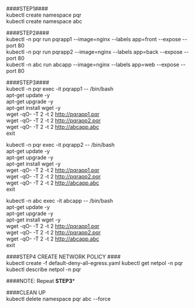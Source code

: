 
####STEP1####   	
kubectl create namespace pqr   
kubectl create namespace abc

####STEP2####   	
kubectl -n pqr run pqrapp1 --image=nginx --labels app=front --expose --port 80   
kubectl -n pqr run  pqrapp2 --image=nginx --labels app=back  --expose --port 80   
kubectl -n abc run  abcapp  --image=nginx --labels app=web --expose --port 80   

####STEP3####   	
kubectl -n pqr exec -it pqrapp1 -- /bin/bash   
apt-get update -y  
apt-get upgrade -y   
apt-get install  wget -y   
wget -qO-  -T 2   -t  2       http://pqrapp1.pqr   
wget -qO-  -T 2   -t  2       http://pqrapp2.pqr    
wget -qO-  -T 2   -t  2       http://abcapp.abc      
exit  


kubectl -n pqr exec -it pqrapp2 -- /bin/bash    
apt-get update -y   
apt-get upgrade -y   
apt-get install  wget -y   
wget -qO-  -T 2   -t  2       http://pqrapp1.pqr   
wget -qO-  -T 2   -t  2       http://pqrapp2.pqr    
wget -qO-  -T 2   -t  2       http://abcapp.abc      
exit  


kubectl -n abc exec -it abcapp -- /bin/bash   
apt-get update -y   
apt-get upgrade -y   
apt-get install  wget -y   
wget -qO-  -T 2   -t  2       http://pqrapp1.pqr   
wget -qO-  -T 2   -t  2       http://pqrapp2.pqr    
wget -qO-  -T 2   -t  2       http://abcapp.abc      
exit  

####STEP4 CREATE NETWORK POLICY ####   	
kubectl create -f default-deny-all-egress.yaml
kubectl get netpol -n pqr
kubectl describe netpol -n pqr

####NOTE: Repeat ****STEP3*****     

####CLEAN UP     
kubectl delete namespace pqr abc --force


